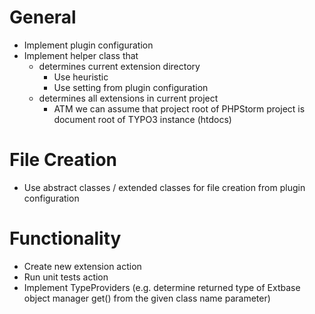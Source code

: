 General
=======

* Implement plugin configuration
* Implement helper class that
   * determines current extension directory
       * Use heuristic
       * Use setting from plugin configuration
   * determines all extensions in current project
       * ATM we can assume that project root of PHPStorm project is document root of TYPO3 instance (htdocs)


File Creation
=============

* Use abstract classes / extended classes for file creation from plugin configuration


Functionality
=============

* Create new extension action
* Run unit tests action
* Implement TypeProviders (e.g. determine returned type of Extbase object manager get() from the given class name parameter)